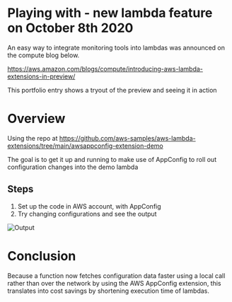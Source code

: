 # Playing with - new lambda feature on October 8th 2020
An easy way to integrate monitoring tools into lambdas was announced on the compute blog below.

https://aws.amazon.com/blogs/compute/introducing-aws-lambda-extensions-in-preview/

This portfolio entry shows a tryout of the preview and seeing it in action

# Overview
Using the repo at https://github.com/aws-samples/aws-lambda-extensions/tree/main/awsappconfig-extension-demo

The goal is to get it up and running to make use of AppConfig to roll out configuration changes into the demo lambda

## Steps
1. Set up the code in AWS account, with AppConfig
2. Try changing configurations and see the output

![Output](https://github.com/FadeDragon/Resume2020/blob/master/Email%20Service%20-%20API/Playing%20with%20appconfig)

# Conclusion
Because a function now fetches configuration data faster using a local call rather than over the network by using the AWS AppConfig extension, this translates into cost savings by shortening execution time of lambdas.
